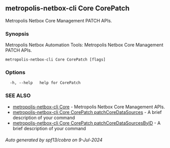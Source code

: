 ## metropolis-netbox-cli Core CorePatch

Metropolis Netbox Core Management PATCH APIs.

### Synopsis


Metropolis Netbox Automation Tools:
  Metropolis Netbox Core Management PATCH APIs.

```
metropolis-netbox-cli Core CorePatch [flags]
```

### Options

```
  -h, --help   help for CorePatch
```

### SEE ALSO

* [metropolis-netbox-cli Core]()	 - Metropolis Netbox Core Management APIs.
* [metropolis-netbox-cli Core CorePatch patchCoreDataSources]()	 - A brief description of your command
* [metropolis-netbox-cli Core CorePatch patchCoreDataSourcesByID]()	 - A brief description of your command

###### Auto generated by spf13/cobra on 9-Jul-2024
